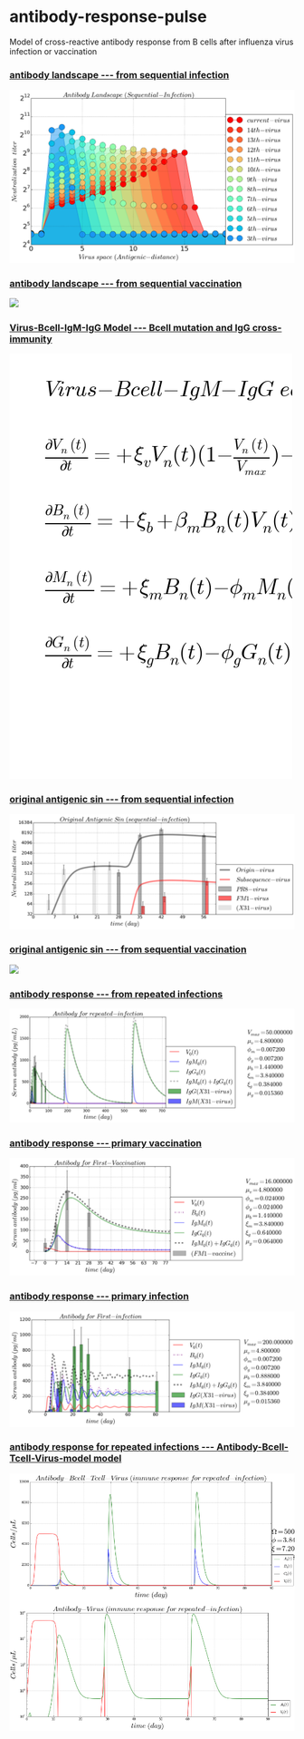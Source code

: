# antibody-response-pulse
Model of cross-reactive antibody response from B cells after influenza virus infection or vaccination

### [antibody landscape --- from sequential infection ](https://github.com/blab/antibody-response-pulse/blob/master/code/VBMG_infection_landscape.ipynb)
![](figure/VBMG-infection-landscape.png)

### [antibody landscape --- from sequential vaccination ](https://github.com/blab/antibody-response-pulse/blob/master/code/VBMG_vaccination_landscape.ipynb)
![](figure/VBMG-vaccination-landscape.png)

### [Virus-Bcell-IgM-IgG Model --- Bcell mutation and IgG cross-immunity ](https://github.com/blab/antibody-response-pulse/blob/master/code/VBMG_infection_landscape.ipynb)
![](figure/VBMG-infection-equation.png)

### [original antigenic sin --- from sequential infection ](https://github.com/blab/antibody-response-pulse/blob/master/code/VBMG_infection_OAS.ipynb)
![](figure/VBMG-OAS-infection.png)

### [original antigenic sin --- from sequential vaccination ](https://github.com/blab/antibody-response-pulse/blob/master/code/VBMG_vaccinationn_OAS.ipynb)
![](figure/VBMG-Original-Antigenic-Sin-vaccination.png)

### [antibody response --- from repeated infections ](https://github.com/blab/antibody-response-pulse/blob/master/bcell-array/code/IgM_IgG_repeated_infection.ipynb)
![](/bcell-array/figure/Virus-Bcell-IgM-IgG-repeated-infection.png)

### [antibody response --- primary vaccination ](https://github.com/blab/antibody-response-pulse/blob/master/bcell-array/code/VBMG_vaccination_1st.ipynb)
![](/bcell-array/figure/Vaccine-Bcell-IgM-IgG-first-vaccination.png)

### [antibody response --- primary infection ](https://github.com/blab/antibody-response-pulse/blob/master/bcell-array/code/VBMG_infection_1st.ipynb)
![](/bcell-array/figure/Virus-Bcell-IgM-IgG-first-infection.png)

### [antibody response for repeated infections --- Antibody-Bcell-Tcell-Virus-model model](https://github.com/blab/antibody-response-pulse/blob/master/bcell-array/code/Antibody_Bcell_Tcell_Virus_model.ipynb)
![](/bcell-array/figure/antibody-response-ABTV.png)
